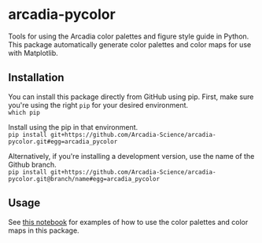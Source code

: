 # arcadia-pycolor

Tools for using the Arcadia color palettes and figure style guide in Python.  
This package automatically generate color palettes and color maps for use with Matplotlib.

## Installation

You can install this package directly from GitHub using pip.
First, make sure you're using the right `pip` for your desired environment.  
`which pip`

Install using the pip in that environment.  
`pip install git+https://github.com/Arcadia-Science/arcadia-pycolor.git#egg=arcadia_pycolor`

Alternatively, if you're installing a development version, use the name of the Github branch.  
`pip install git+https://github.com/Arcadia-Science/arcadia-pycolor.git@branch/name#egg=arcadia_pycolor`

## Usage

See [this notebook](usage_example.ipynb) for examples of how to use the color palettes and color maps in this package.
